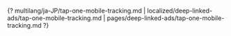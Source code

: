 {? multilang/ja-JP/tap-one-mobile-tracking.md | localized/deep-linked-ads/tap-one-mobile-tracking.md | pages/deep-linked-ads/tap-one-mobile-tracking.md ?}
